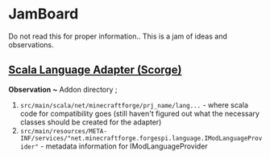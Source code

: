 # JamBoard

Do not read this for proper information.. This is a jam of ideas and observations.

## [Scala Language Adapter (Scorge)](https://github.com/MinecraftForge/Scorge)

**Observation ~**
Addon directory ;

1. `src/main/scala/net/minecraftforge/prj_name/lang...` - where scala code for compatibility goes (still haven't figured out what the necessary classes should be created for the adapter) <br>
2. `src/main/resources/META-INF/services/"net.minecraftforge.forgespi.language.IModLanguageProvider"` - metadata information for IModLanguageProvider
